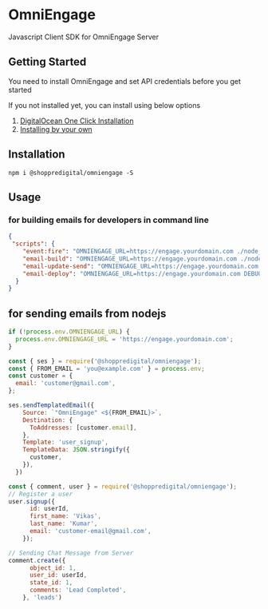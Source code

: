 # OmniEngage

Javascript Client SDK for OmniEngage Server

## Getting Started

You need to install OmniEngage and set API credentials before you get started

If you not installed yet, you can install using below options

1. [DigitalOcean One Click Installation](https://marketplace.digitalocean.com/apps/caprover?action=deploy&refcode=27013eb71a06)  
2. [Installing by your own](https://github.com/shoppredigital-tech/omniengage#installing-omniengage---in-5-minutes)

## Installation

```shell script
npm i @shoppredigital/omniengage -S
```

## Usage

### for building emails for developers in command line
```json
{
 "scripts": {
    "event:fire": "OMNIENGAGE_URL=https://engage.yourdomain.com ./node_modules/.bin/omniengage events",
    "email-build": "OMNIENGAGE_URL=https://engage.yourdomain.com ./node_modules/.bin/omniengage build",
    "email-update-send": "OMNIENGAGE_URL=https://engage.yourdomain.com ./node_modules/.bin/omniengage update-send",
    "email-deploy": "OMNIENGAGE_URL=https://engage.yourdomain.com DEBUG=q-* ./node_modules/.bin/omniengage deploy"
  }
}
```

##  for sending emails from nodejs

```js
if (!process.env.OMNIENGAGE_URL) {
  process.env.OMNIENGAGE_URL = 'https://engage.yourdomain.com';
}

const { ses } = require('@shoppredigital/omniengage');
const { FROM_EMAIL = 'you@example.com' } = process.env;
const customer = {
  email: 'customer@gmail.com',
};

ses.sendTemplatedEmail({
    Source: `"OmniEngage" <${FROM_EMAIL}>`,
    Destination: {
      ToAddresses: [customer.email],
    },
    Template: 'user_signup',
    TemplateData: JSON.stringify({
      customer,
    }),
  })
```

```js
const { comment, user } = require('@shoppredigital/omniengage');
// Register a user 
user.signup({
      id: userId,
      first_name: 'Vikas',
      last_name: 'Kumar',
      email: 'customer-email@gmail.com',
    });

// Sending Chat Message from Server
comment.create({
      object_id: 1,
      user_id: userId,
      state_id: 1,
      comments: 'Lead Completed',
    }, 'leads')
```

